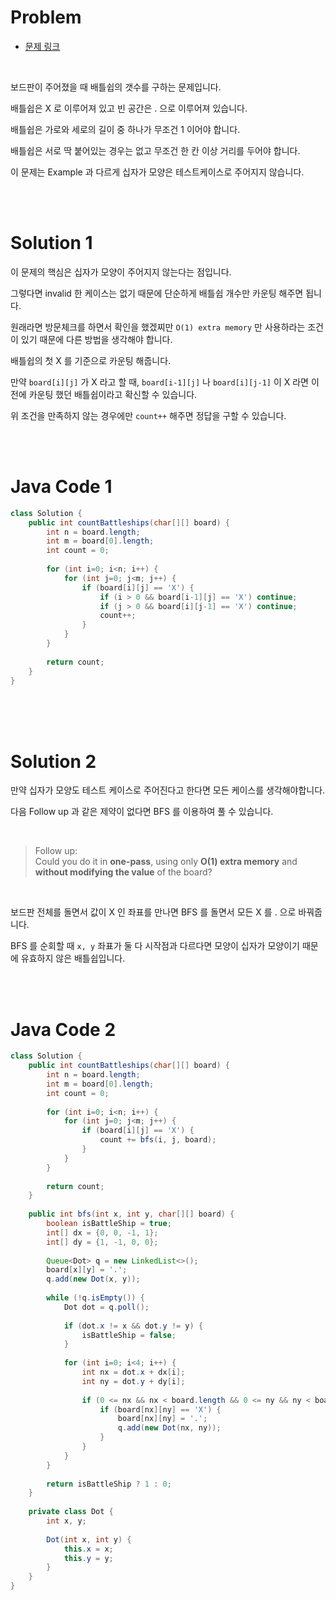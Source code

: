 # Problem

- [문제 링크](https://leetcode.com/problems/battleships-in-a-board/)

<br>

보드판이 주어졌을 때 배틀쉽의 갯수를 구하는 문제입니다.

배틀쉽은 X 로 이루어져 있고 빈 공간은 . 으로 이루어져 있습니다.

배틀쉽은 가로와 세로의 길이 중 하나가 무조건 1 이어야 합니다.

배틀쉽은 서로 딱 붙어있는 경우는 없고 무조건 한 칸 이상 거리를 두어야 합니다.

이 문제는 Example 과 다르게 십자가 모양은 테스트케이스로 주어지지 않습니다.

<br><br>

# Solution 1

이 문제의 핵심은 십자가 모양이 주어지지 않는다는 점입니다.

그렇다면 invalid 한 케이스는 없기 때문에 단순하게 배틀쉽 개수만 카운팅 해주면 됩니다.

원래라면 방문체크를 하면서 확인을 했겠찌만 `O(1) extra memory` 만 사용하라는 조건이 있기 때문에 다른 방법을 생각해야 합니다.

배틀쉽의 첫 X 를 기준으로 카운팅 해줍니다.

만약 `board[i][j]` 가 X 라고 할 때, `board[i-1][j]` 나 `board[i][j-1]` 이 X 라면 이전에 카운팅 했던 배틀쉽이라고 확신할 수 있습니다.

위 조건을 만족하지 않는 경우에만 `count++` 해주면 정답을 구할 수 있습니다.

<br><br>

# Java Code 1

```java
class Solution {
    public int countBattleships(char[][] board) {
        int n = board.length;
        int m = board[0].length;
        int count = 0;
        
        for (int i=0; i<n; i++) {
            for (int j=0; j<m; j++) {
                if (board[i][j] == 'X') {
                    if (i > 0 && board[i-1][j] == 'X') continue;
                    if (j > 0 && board[i][j-1] == 'X') continue;
                    count++;
                }
            }
        }
        
        return count;
    }
}
```

<br><br><br>

# Solution 2

만약 십자가 모양도 테스트 케이스로 주어진다고 한다면 모든 케이스를 생각해야합니다.

다음 Follow up 과 같은 제약이 없다면 BFS 를 이용하여 풀 수 있습니다.

<br>

> Follow up: <br>
> Could you do it in **one-pass**, using only **O(1) extra memory** and **without modifying the value** of the board?

<br>

보드판 전체를 돌면서 값이 X 인 좌표를 만나면 BFS 를 돌면서 모든 X 를 . 으로 바꿔줍니다.

BFS 를 순회할 때 `x, y` 좌표가 둘 다 시작점과 다르다면 모양이 십자가 모양이기 때문에 유효하지 않은 배틀쉽입니다.


<br><br>

# Java Code 2

```java
class Solution {
    public int countBattleships(char[][] board) {
        int n = board.length;
        int m = board[0].length;
        int count = 0;
        
        for (int i=0; i<n; i++) {
            for (int j=0; j<m; j++) {
                if (board[i][j] == 'X') {
                    count += bfs(i, j, board);
                }
            }
        }
        
        return count;
    }
    
    public int bfs(int x, int y, char[][] board) {
        boolean isBattleShip = true;
        int[] dx = {0, 0, -1, 1};
        int[] dy = {1, -1, 0, 0};
        
        Queue<Dot> q = new LinkedList<>();
        board[x][y] = '.';
        q.add(new Dot(x, y));
        
        while (!q.isEmpty()) {
            Dot dot = q.poll();
            
            if (dot.x != x && dot.y != y) {
                isBattleShip = false;
            }
            
            for (int i=0; i<4; i++) {
                int nx = dot.x + dx[i];
                int ny = dot.y + dy[i];
                
                if (0 <= nx && nx < board.length && 0 <= ny && ny < board[0].length) {
                    if (board[nx][ny] == 'X') {
                        board[nx][ny] = '.';
                        q.add(new Dot(nx, ny));
                    }
                }
            }
        }
        
        return isBattleShip ? 1 : 0;
    }
    
    private class Dot {
        int x, y;
        
        Dot(int x, int y) {
            this.x = x;
            this.y = y;
        }
    }
}
```